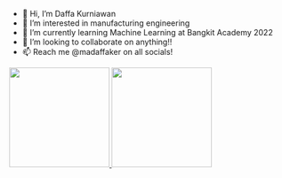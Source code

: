 - 👋 Hi, I’m Daffa Kurniawan
- 👀 I’m interested in manufacturing engineering
- 🌱 I’m currently learning Machine Learning at Bangkit Academy 2022
- 💞️ I’m looking to collaborate on anything!!
- 📫 Reach me @madaffaker on all socials!

<p align="left">
<a href="https://github.com/madaffaker">
  <img height="180em" src="https://github-readme-stats-eight-theta.vercel.app/api?username=madaffaker&show_icons=true&theme=algolia&include_all_commits=true&count_private=true"/>
  <img height="180em" src="https://github-readme-stats-eight-theta.vercel.app/api/top-langs/?username=madaffaker&layout=compact&langs_count=8&theme=algolia"/>
</a>
</p>
